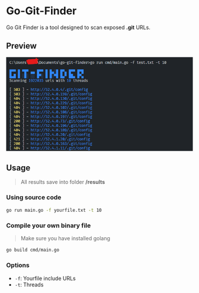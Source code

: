 # Go-Git-Finder

Go Git Finder is a tool designed to scan exposed **.git** URLs.

## Preview
![Image](https://raw.githubusercontent.com/faizdotid/go-git-finder/main/images.png)

## Usage
> All results save into folder **/results**

### Using source code
```bash
go run main.go -f yourfile.txt -t 10
```

### Compile your own binary file
> Make sure you have installed golang
```bash
go build cmd/main.go
```

### Options
- `-f`: Yourfile include URLs
- `-t`: Threads
